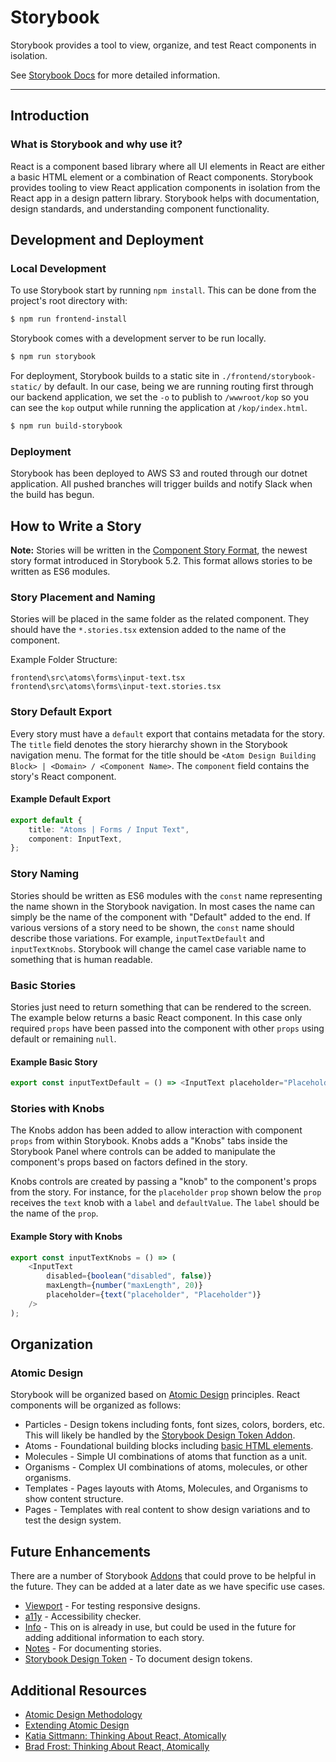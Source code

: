 # Storybook

Storybook provides a tool to view, organize, and test React components in isolation.

See [Storybook Docs](https://storybook.js.org/docs/basics/introduction/) for more detailed information.

---

## Introduction

### What is Storybook and why use it?

React is a component based library where all UI elements in React are either a basic HTML element or a combination of React components. Storybook provides tooling to view React application components in isolation from the React app in a design pattern library. Storybook helps with documentation, design standards, and understanding component functionality.

## Development and Deployment

### Local Development

To use Storybook start by running `npm install`. This can be done from the project's root directory with:

```bash
$ npm run frontend-install
```

Storybook comes with a development server to be run locally.

```bash
$ npm run storybook
```

For deployment, Storybook builds to a static site in `./frontend/storybook-static/` by default. In our case, being we are running routing first through our backend application, we set the `-o` to publish to `/wwwroot/kop` so you can see the `kop` output while running the application at `/kop/index.html`.

```bash
$ npm run build-storybook
```

### Deployment

Storybook has been deployed to AWS S3 and routed through our dotnet application. All pushed branches will trigger builds and notify Slack when the build has begun.

## How to Write a Story

**Note:** Stories will be written in the [Component Story Format](https://storybook.js.org/docs/formats/component-story-format/), the newest story format introduced in Storybook 5.2. This format allows stories to be written as ES6 modules.

### Story Placement and Naming

Stories will be placed in the same folder as the related component. They should have the `*.stories.tsx` extension added to the name of the component.

Example Folder Structure:

```
frontend\src\atoms\forms\input-text.tsx
frontend\src\atoms\forms\input-text.stories.tsx
```

### Story Default Export

Every story must have a `default` export that contains metadata for the story. The `title` field denotes the story hierarchy shown in the Storybook navigation menu. The format for the title should be `<Atom Design Building Block> | <Domain> / <Component Name>`. The `component` field contains the story's React component.

#### Example Default Export

```typescript
export default {
    title: "Atoms | Forms / Input Text",
    component: InputText,
};
```

### Story Naming

Stories should be written as ES6 modules with the `const` name representing the name shown in the Storybook navigation. In most cases the name can simply be the name of the component with "Default" added to the end. If various versions of a story need to be shown, the `const` name should describe those variations. For example, `inputTextDefault` and `inputTextKnobs`. Storybook will change the camel case variable name to something that is human readable.

### Basic Stories

Stories just need to return something that can be rendered to the screen. The example below returns a basic React component. In this case only required `props` have been passed into the component with other `props` using default or remaining `null`.

#### Example Basic Story

```typescript
export const inputTextDefault = () => <InputText placeholder="Placeholder" />;
```

### Stories with Knobs

The Knobs addon has been added to allow interaction with component `props` from within Storybook. Knobs adds a "Knobs" tabs inside the Storybook Panel where controls can be added to manipulate the component's props based on factors defined in the story.

Knobs controls are created by passing a "knob" to the component's props from the story. For instance, for the `placeholder` `prop` shown below the `prop` receives the `text` knob with a `label` and `defaultValue`. The `label` should be the name of the `prop`.

#### Example Story with Knobs

```typescript
export const inputTextKnobs = () => (
    <InputText
        disabled={boolean("disabled", false)}
        maxLength={number("maxLength", 20)}
        placeholder={text("placeholder", "Placeholder")}
    />
);
```

## Organization

### Atomic Design

Storybook will be organized based on [Atomic Design](http://atomicdesign.bradfrost.com/chapter-2/) principles. React components will be organized as follows:

-   Particles - Design tokens including fonts, font sizes, colors, borders, etc. This will likely be handled by the [Storybook Design Token Addon](https://github.com/UX-and-I/storybook-design-token).
-   Atoms - Foundational building blocks including [basic HTML elements](https://developer.mozilla.org/en-US/docs/Web/HTML/Element).
-   Molecules - Simple UI combinations of atoms that function as a unit.
-   Organisms - Complex UI combinations of atoms, molecules, or other organisms.
-   Templates - Pages layouts with Atoms, Molecules, and Organisms to show content structure.
-   Pages - Templates with real content to show design variations and to test the design system.

## Future Enhancements

There are a number of Storybook [Addons](https://storybook.js.org/addons/) that could prove to be helpful in the future. They can be added at a later date as we have specific use cases.

-   [Viewport](https://github.com/storybookjs/storybook/tree/master/addons/viewport) - For testing responsive designs.
-   [a11y](https://github.com/storybookjs/storybook/tree/master/addons/a11y) - Accessibility checker.
-   [Info](https://github.com/storybookjs/storybook/tree/master/addons/info) - This on is already in use, but could be used in the future for adding additional information to each story.
-   [Notes](https://github.com/storybookjs/storybook/tree/master/addons/notes) - For documenting stories.
-   [Storybook Design Token](https://github.com/UX-and-I/storybook-design-token) - To document design tokens.

## Additional Resources

-   [Atomic Design Methodology](http://atomicdesign.bradfrost.com/chapter-2/)
-   [Extending Atomic Design](http://bradfrost.com/blog/post/extending-atomic-design/)
-   [Katia Sittmann: Thinking About React, Atomically](https://blog.usejournal.com/thinking-about-react-atomically-608c865d2262)
-   [Brad Frost: Thinking About React, Atomically](http://bradfrost.com/blog/link/thinking-about-react-atomically/)
